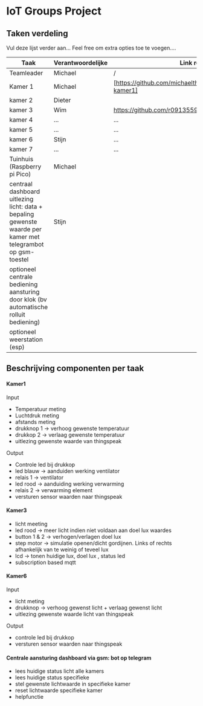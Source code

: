 # IoT Groups Project

## Taken verdeling

Vul deze lijst verder aan...
Feel free om extra opties toe te voegen....

|Taak| Verantwoordelijke | Link repo |
|-----|-----|----|
|Teamleader| Michael| / |
|Kamer 1| Michael | [https://github.com/michaelthielemans/iotgroupproject-kamer1] |
|kamer 2| Dieter | |
|kamer 3| Wim | https://github.com/r0913559/ITessentials.git |
|kamer 4| ... | ... |
|kamer 5| ... | ... |
|kamer 6| Stijn | ... |
|kamer 7| ... | ... |
|Tuinhuis (Raspberry pi Pico) | Michael | |
|centraal dashboard uitlezing licht: data + bepaling gewenste waarde per kamer met telegrambot op gsm-toestel| Stijn | |
|optioneel centrale bediening aansturing door klok (bv automatische rolluit bediening)| | |
|optioneel weerstation (esp)| | |


## Beschrijving componenten per taak
#### Kamer1
Input
- Temperatuur meting
- Luchtdruk meting
- afstands meting
- drukknop 1 -> verhoog gewenste temperatuur
- drukkop 2 -> verlaag gewenste temperatuur
- uitlezing gewenste waarde van thingspeak

Output
- Controle led bij drukkop
- led blauw -> aanduiden werking ventilator
- relais 1 -> ventilator
- led rood -> aanduiding werking verwarming
- relais 2 -> verwarming element
- versturen sensor waarden naar thingspeak

#### Kamer3
- licht meeting
- led rood -> meer licht indien niet voldaan aan doel lux waardes
- button 1 & 2 -> verhogen/verlagen doel lux
- step motor -> simulatie openen/dicht gordijnen. Links of rechts afhankelijk van te weinig of teveel lux
- lcd -> tonen huidige lux, doel lux , status led
- subscription based mqtt

#### Kamer6
Input
- licht meting
- drukknop -> verhoog gewenst licht + verlaag gewenst licht
- uitlezing gewenste waarde licht van thingspeak

Output
- controle led bij drukkop
- versturen sensor waarden naar thingspeak

#### Centrale aansturing dashboard via gsm: bot op telegram
- lees huidige status licht alle kamers
- lees huidige status specifieke
- stel gewenste lichtwaarde in specifieke kamer
- reset lichtwaarde specifieke kamer
- helpfunctie


